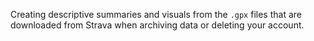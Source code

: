 Creating descriptive summaries and visuals from the `.gpx` files that are downloaded from Strava when archiving data or deleting your account.
